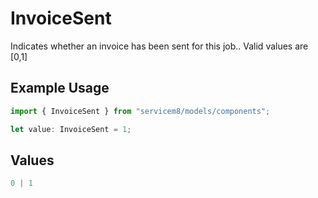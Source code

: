 # InvoiceSent

Indicates whether an invoice has been sent for this job..  Valid values are [0,1]

## Example Usage

```typescript
import { InvoiceSent } from "servicem8/models/components";

let value: InvoiceSent = 1;
```

## Values

```typescript
0 | 1
```